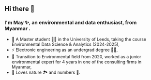 ## Hi there 👋

### I'm May ✨, an environmental and data enthusiast, from Myanmar .

* 🌱 A Master student 👩‍🎓 in the University of Leeds, taking the course Environmental Data Science & Analytics (2024-2025),
* ⚡ Electronic engineering as an undergrad degree 👩‍💻,
* 💬 Transition to Environmental field from 2020, worked as a junior environmental expert for 4 years in one of the consulting firms in Myanmar,
* 🔭 Loves nature 🏞️ and numbers 🔢.

  
